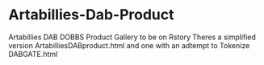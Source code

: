 # Artabillies-Dab-Product
Artabillies DAB DOBBS Product Gallery to be on Rstory
Theres a simplified version ArtabilliesDABproduct.html and one with an adtempt to Tokenize DABGATE.html
